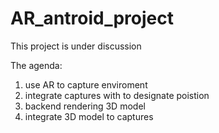 # AR_antroid_project

This project is under discussion

The agenda:
1. use AR to capture enviroment
2. integrate captures with to designate poistion 
3. backend rendering 3D model
4. integrate 3D model to captures
